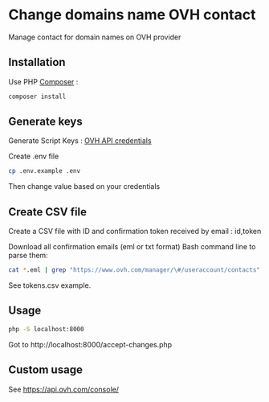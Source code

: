 #  Change domains name OVH contact

Manage contact for domain names on OVH provider

## Installation

Use PHP [Composer](https://getcomposer.org) :

```bash
composer install
```

## Generate keys

Generate Script Keys : [OVH API credentials](https://api.ovh.com/createToken/index.cgi?GET=/*&PUT=/*&POST=/*&DELETE=/*)

Create .env file
```bash
cp .env.example .env
```
Then change value based on your credentials

## Create CSV file

Create a CSV file with ID and confirmation token received by email : id,token

Download all confirmation emails (eml or txt format)
Bash command line to parse them:

```bash
cat *.eml | grep "https://www.ovh.com/manager/\#/useraccount/contacts" | cut -d"/" -f8 | sed "s/?tab=REQUESTS&token=/,/g" > tokens.csv
```

See tokens.csv example.

## Usage

```bash
php -S localhost:8000
```

Got to http://localhost:8000/accept-changes.php

## Custom usage

See https://api.ovh.com/console/



